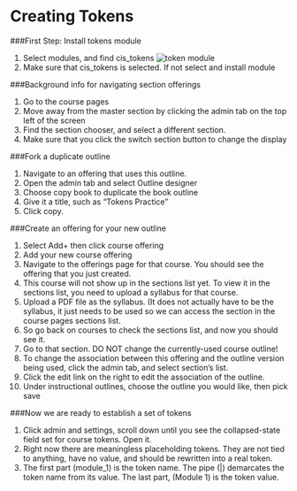 Creating Tokens
===============

###First Step: Install tokens module
1. Select modules, and find cis_tokens
![token module](https://cloud.githubusercontent.com/assets/16597608/13885133/669275d8-ed07-11e5-9666-6c47c9ddfabb.png)
2. Make sure that cis_tokens is selected. If not select and install module

###Background info for navigating section offerings
1. Go to the course pages
2. Move away from the master section by clicking the admin tab on the top left of the screen
3. Find the section chooser, and select a different section.
4. Make sure that you click the switch section button to change the display

###Fork a duplicate outline
1. Navigate to an offering that uses this outline.
2. Open the admin tab and select Outline designer
3. Choose copy book to duplicate the book outline
4. Give it a title, such as “Tokens Practice”
5. Click copy.

###Create an offering for your new outline
1. Select Add+ then click course offering
2. Add your new course offering
3. Navigate to the offerings page for that course. You should see the offering that you just created.
4. This course will not show up in the sections list yet.  To view it in the sections list, you need to upload a syllabus for that course.
5. Upload a PDF file as the syllabus.  (It does not actually have to be the syllabus, it just needs to be used so we can access the section in the course pages sections list. 
6. So go back on courses to check the sections list, and now you should see it.
7. Go to that section. DO NOT change the currently-used course outline!
8. To change the association between this offering and the outline version being used, click the admin tab, and select section’s list.
9. Click the edit link on the right to edit the association of the outline.
10. Under instructional outlines, choose the outline you would like, then pick save

###Now we are ready to establish a set of tokens
1. Click admin and settings, scroll down until you see the collapsed-state field set for course tokens. Open it.
2. Right now there are meaningless placeholding tokens. They are not tied to anything, have no value, and should be rewritten into a real token.
3. The first part (module_1) is the token name. The pipe (|) demarcates the token name from its value. The last part, (Module 1) is the token value.

